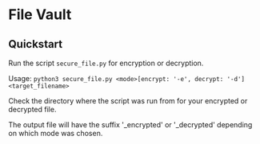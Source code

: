 # File Vault

## Quickstart

Run the script `secure_file.py` for encryption or decryption.

Usage: `python3 secure_file.py <mode>[encrypt: '-e', decrypt: '-d'] <target_filename>`

Check the directory where the script was run from for your encrypted or decrypted file.

The output file will have the suffix '_encrypted' or '_decrypted' depending on which mode was chosen.
